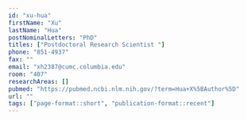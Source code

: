 ```yaml
---
id: "xu-hua"
firstName: "Xu"
lastName: "Hua"
postNominalLetters: "PhD"
titles: ["Postdoctoral Research Scientist "]
phone: "851-4937"
fax: ""
email: "xh2387@cumc.columbia.edu"
room: "407"
researchAreas: []
pubmed: "https://pubmed.ncbi.nlm.nih.gov/?term=Hua+X%5BAuthor%5D"
url: ""
tags: ["page-format::short", "publication-format::recent"]
---
```

